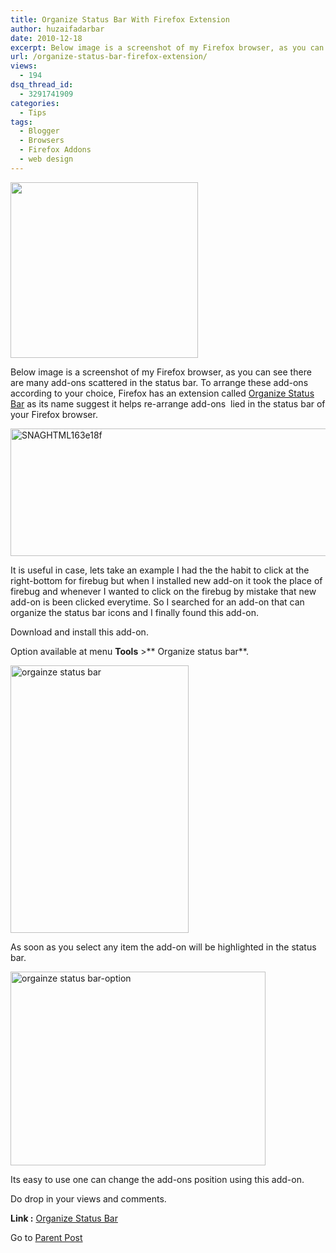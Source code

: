 ```yaml
---
title: Organize Status Bar With Firefox Extension
author: huzaifadarbar
date: 2010-12-18
excerpt: Below image is a screenshot of my Firefox browser, as you can see there are many add-ons scattered in the status bar. To arrange these add-ons according to your choice, Firefox has an extension called Organize Status Bar as its name suggest...
url: /organize-status-bar-firefox-extension/
views:
  - 194
dsq_thread_id:
  - 3291741909
categories:
  - Tips
tags:
  - Blogger
  - Browsers
  - Firefox Addons
  - web design
---
```

<img class="alignright size-full wp-image-34669" title="organize-status-bar" usemap="#Map" src="http://cdn.devilsworkshop.org/files/2010/12/organize-status-bar1.png" alt="" width="300" height="281" />

<map id="Map" name="Map">
  <area shape="rect" coords="79,186,106,214" href="http://devilsworkshop.org/top-4-firefox-addons-magnify-webpage/" target="_blank" />
  
  <area shape="rect" coords="91,223,124,247" href="http://devilsworkshop.org/get-status-bar-calculator-on-firefox-browser/" target="_blank" />
  
  <area shape="rect" coords="131,250,162,275" href="http://devilsworkshop.org/fireshot-must-have-firefox-extension-for-screen-capture-and-image-annotation/" target="_blank" />
  
  <area shape="rect" coords="168,253,192,277" href="http://devilsworkshop.org/remove-all-unused-css-selector-and-keep-your-stylesheet-clean/" target="_blank" />
  
  <area shape="rect" coords="23,214,52,243" href="http://devilsworkshop.org/keep-an-eye-on-your-incoming-mails-with-web-mail-notifier/" target="_blank" />
  
  <area shape="rect" coords="130,222,164,248" href="http://devilsworkshop.org/keep-an-eye-on-your-incoming-mails-with-web-mail-notifier/" target="_blank" />
</map>

Below image is a screenshot of my Firefox browser, as you can see there are many add-ons scattered in the status bar. To arrange these add-ons according to your choice, Firefox has an extension called [Organize Status Bar][1] as its name suggest it helps re-arrange add-ons  lied in the status bar of your Firefox browser.

[<img style="background-image: none; padding-left: 0px; padding-right: 0px; display: inline; padding-top: 0px; border: 0px;" title="SNAGHTML163e18f" src="http://cdn.devilsworkshop.org/files/2010/12/SNAGHTML163e18f_thumb.png" border="0" alt="SNAGHTML163e18f" width="604" height="204" />][2]

It is useful in case, lets take an example I had the the habit to click at the right-bottom for firebug but when I installed new add-on it took the place of firebug and whenever I wanted to click on the firebug by mistake that new add-on is been clicked everytime. So I searched for an add-on that can organize the status bar icons and I finally found this add-on.

Download and install this add-on.

Option available at menu **Tools** >** Organize status bar**.

[<img style="background-image: none; padding-left: 0px; padding-right: 0px; display: inline; padding-top: 0px; border: 0px;" title="orgainze status bar" src="http://cdn.devilsworkshop.org/files/2010/12/orgainze-status-bar_thumb.png" border="0" alt="orgainze status bar" width="285" height="428" />][3]

As soon as you select any item the add-on will be highlighted in the status bar.

[<img style="background-image: none; padding-left: 0px; padding-right: 0px; display: inline; padding-top: 0px; border: 0px;" title="orgainze status bar-option" src="http://cdn.devilsworkshop.org/files/2010/12/orgainze-status-bar-option_thumb.png" border="0" alt="orgainze status bar-option" width="408" height="310" />][4]

Its easy to use one can change the add-ons position using this add-on.

Do drop in your views and comments.

**Link :** <a href="https://addons.mozilla.org/en-US/firefox/addon/1759/" onclick="_gaq.push(['_trackEvent', 'outbound-article', 'https://addons.mozilla.org/en-US/firefox/addon/1759/', 'Organize Status Bar']);" >Organize Status Bar</a>

Go to [Parent Post][5]

 [1]: https://addons.mozilla.org/en-US/firefox/addon/1759/
 [2]: http://cdn.devilsworkshop.org/files/2010/12/SNAGHTML163e18f.png
 [3]: http://cdn.devilsworkshop.org/files/2010/12/orgainze-status-bar.png
 [4]: http://cdn.devilsworkshop.org/files/2010/12/orgainze-status-bar-option.png
 [5]: http://devilsworkshop.org/18-firefox-addons-web-designers/
